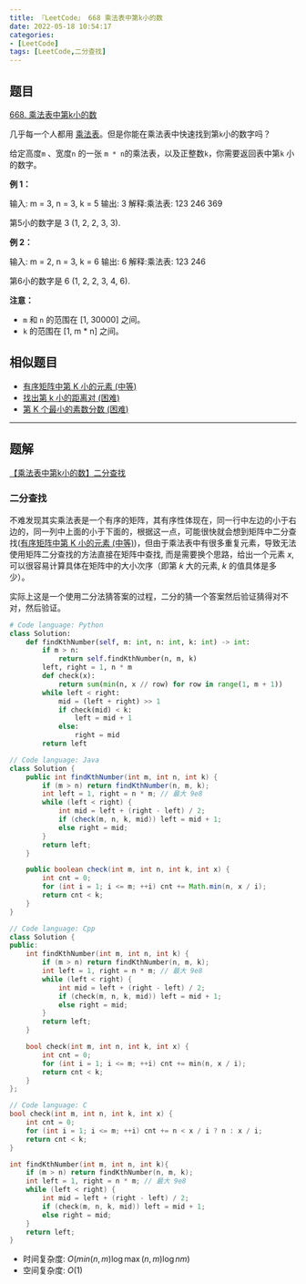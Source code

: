 ```yaml
---
title: 『LeetCode』 668 乘法表中第k小的数
date: 2022-05-18 10:54:17
categories:
- [LeetCode]
tags: [LeetCode,二分查找]
---
```

## 题目

[668. 乘法表中第k小的数](https://leetcode.cn/problems/kth-smallest-number-in-multiplication-table/)

<!--more-->

几乎每一个人都用 <a href="https://baike.baidu.com/item/%E4%B9%98%E6%B3%95%E8%A1%A8">乘法表</a>。但是你能在乘法表中快速找到第`k`小的数字吗？

给定高度`m` 、宽度`n` 的一张 `m * n`的乘法表，以及正整数`k`，你需要返回表中第`k` 小的数字。

**例 1：**

输入: m = 3, n = 3, k = 5
输出: 3
解释:乘法表:
123
246
369

第5小的数字是 3 (1, 2, 2, 3, 3).

**例 2：**

输入: m = 2, n = 3, k = 6
输出: 6
解释:乘法表:
123
246

第6小的数字是 6 (1, 2, 2, 3, 4, 6).

**注意：**

- `m` 和 `n` 的范围在 [1, 30000] 之间。
- `k` 的范围在 [1, m * n] 之间。


## 相似题目

- [有序矩阵中第 K 小的元素 (中等)](https://leetcode.cn/problems/kth-smallest-element-in-a-sorted-matrix/)
- [找出第 k 小的距离对 (困难)](https://leetcode.cn/problems/find-k-th-smallest-pair-distance/)
- [第 K 个最小的素数分数 (困难)](https://leetcode.cn/problems/k-th-smallest-prime-fraction/)

---

## 题解

[【乘法表中第k小的数】二分查找](https://leetcode.cn/problems/kth-smallest-number-in-multiplication-table/solution/by-meteordream-4qwa/)

### 二分查找

不难发现其实乘法表是一个有序的矩阵，其有序性体现在，同一行中左边的小于右边的，同一列中上面的小于下面的，根据这一点，可能很快就会想到矩阵中二分查找([有序矩阵中第 K 小的元素 (中等)](https://leetcode.cn/problems/kth-smallest-element-in-a-sorted-matrix/))，但由于乘法表中有很多重复元素，导致无法使用矩阵二分查找的方法直接在矩阵中查找, 而是需要换个思路，给出一个元素 $x$, 可以很容易计算具体在矩阵中的大小次序（即第 $k$ 大的元素, $k$ 的值具体是多少）。

实际上这是一个使用二分法猜答案的过程，二分的猜一个答案然后验证猜得对不对，然后验证。

```Python
# Code language: Python
class Solution:
    def findKthNumber(self, m: int, n: int, k: int) -> int:
        if m > n:
            return self.findKthNumber(n, m, k)
        left, right = 1, n * m
        def check(x):
            return sum(min(n, x // row) for row in range(1, m + 1))
        while left < right:
            mid = (left + right) >> 1
            if check(mid) < k:
                left = mid + 1
            else:
                right = mid
        return left
```

```Java
// Code language: Java
class Solution {
    public int findKthNumber(int m, int n, int k) {
        if (m > n) return findKthNumber(n, m, k);
        int left = 1, right = n * m; // 最大 9e8
        while (left < right) {
            int mid = left + (right - left) / 2;
            if (check(m, n, k, mid)) left = mid + 1;
            else right = mid;
        }
        return left;
    }

    public boolean check(int m, int n, int k, int x) {
        int cnt = 0;
        for (int i = 1; i <= m; ++i) cnt += Math.min(n, x / i);
        return cnt < k;
    }
}
```

```Cpp
// Code language: Cpp
class Solution {
public:
    int findKthNumber(int m, int n, int k) {
        if (m > n) return findKthNumber(n, m, k);
        int left = 1, right = n * m; // 最大 9e8
        while (left < right) {
            int mid = left + (right - left) / 2;
            if (check(m, n, k, mid)) left = mid + 1;
            else right = mid;
        }
        return left;
    }

    bool check(int m, int n, int k, int x) {
        int cnt = 0;
        for (int i = 1; i <= m; ++i) cnt += min(n, x / i);
        return cnt < k;
    }
};
```

```C
// Code language: C
bool check(int m, int n, int k, int x) {
    int cnt = 0;
    for (int i = 1; i <= m; ++i) cnt += n < x / i ? n : x / i;
    return cnt < k;
}

int findKthNumber(int m, int n, int k){
    if (m > n) return findKthNumber(n, m, k);
    int left = 1, right = n * m; // 最大 9e8
    while (left < right) {
        int mid = left + (right - left) / 2;
        if (check(m, n, k, mid)) left = mid + 1;
        else right = mid;
    }
    return left;
}
```

- 时间复杂度: $O(min(n, m) \log \max(n, m) \log nm)$
- 空间复杂度: $O(1)$
